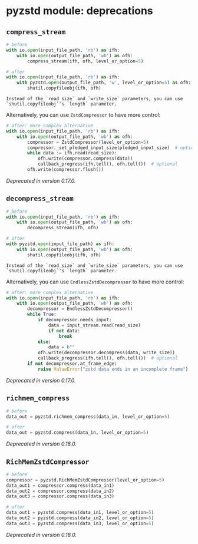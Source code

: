 # pyzstd module: deprecations

## `compress_stream`

```python
# before
with io.open(input_file_path, 'rb') as ifh:
    with io.open(output_file_path, 'wb') as ofh:
        compress_stream(ifh, ofh, level_or_option=5)

# after
with io.open(input_file_path, 'rb') as ifh:
    with pyzstd.open(output_file_path, 'w', level_or_option=5) as ofh:
        shutil.copyfileobj(ifh, ofh)
```

```{hint}
Instead of the `read_size` and `write_size` parameters, you can use
`shutil.copyfileobj`'s `length` parameter.
```

Alternatively, you can use `ZstdCompressor` to have more control:

```python
# after: more complex alternative
with io.open(input_file_path, 'rb') as ifh:
    with io.open(output_file_path, 'wb') as ofh:
        compressor = ZstdCompressor(level_or_option=5)
        compressor._set_pledged_input_size(pledged_input_size)  # optional
        while data := ifh.read(read_size):
            ofh.write(compressor.compress(data))
            callback_progress(ifh.tell(), ofh.tell())  # optional
        ofh.write(compressor.flush())
```

_Deprecated in version 0.17.0._

## `decompress_stream`

```python
# before
with io.open(input_file_path, 'rb') as ifh:
    with io.open(output_file_path, 'wb') as ofh:
        decompress_stream(ifh, ofh)

# after
with pyzstd.open(input_file_path) as ifh:
    with io.open(output_file_path, 'wb') as ofh:
        shutil.copyfileobj(ifh, ofh)
```

```{hint}
Instead of the `read_size` and `write_size` parameters, you can use
`shutil.copyfileobj`'s `length` parameter.
```

Alternatively, you can use `EndlessZstdDecompressor` to have more control:

```python
# after: more complex alternative
with io.open(input_file_path, 'rb') as ifh:
    with io.open(output_file_path, 'wb') as ofh:
        decompressor = EndlessZstdDecompressor()
        while True:
            if decompressor.needs_input:
                data = input_stream.read(read_size)
                if not data:
                    break
            else:
                data = b""
            ofh.write(decompressor.decompress(data, write_size))
            callback_progress(ifh.tell(), ofh.tell())  # optional
        if not decompressor.at_frame_edge:
            raise ValueError("zstd data ends in an incomplete frame")
```

_Deprecated in version 0.17.0._

## `richmem_compress`

```python
# before
data_out = pyzstd.richmem_compress(data_in, level_or_option=5)

# after
data_out = pyzstd.compress(data_in, level_or_option=5)
```

_Deprecated in version 0.18.0._

## `RichMemZstdCompressor`

```python
# before
compressor = pyzstd.RichMemZstdCompressor(level_or_option=5)
data_out1 = compressor.compress(data_in1)
data_out2 = compressor.compress(data_in2)
data_out3 = compressor.compress(data_in3)

# after
data_out1 = pyzstd.compress(data_in1, level_or_option=5)
data_out2 = pyzstd.compress(data_in2, level_or_option=5)
data_out3 = pyzstd.compress(data_in3, level_or_option=5)
```

_Deprecated in version 0.18.0._
